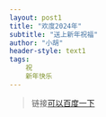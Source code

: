 ```yaml
---
layout: post1
title: "欢度2024年"
subtitle: "送上新年祝福"
author: "小胡"
header-style: text1
tags:
    祝
    新年快乐
---
```


> 链接[可以百度一下](https://www.baidu.com/)



